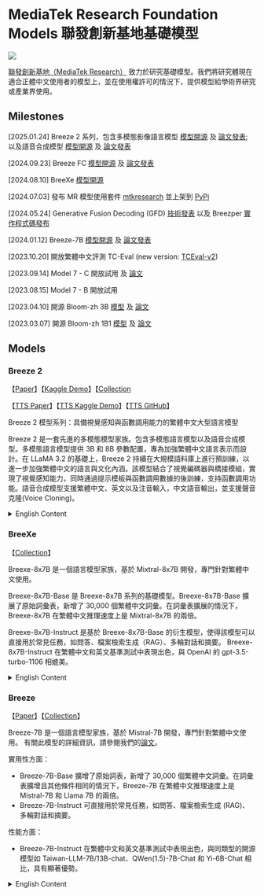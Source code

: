 # MediaTek Research Foundation Models 聯發創新基地基礎模型

![](./assets/starry_night.jpg)

[聯發創新基地（MediaTek Research）](https://i.mediatek.com/mediatekresearch) 致力於研究基礎模型。我們將研究體現在適合正體中文使用者的模型上，並在使用權許可的情況下，提供模型給學術界研究或產業界使用。

## Milestones

[2025.01.24] Breeze 2 系列，包含多模態影像語言模型 [模型開源](https://huggingface.co/collections/MediaTek-Research/breeze-2-67863158443a06a72dd29900) 及 [論文發表](https://arxiv.org/abs/2501.13921); 以及語音合成模型 [模型開源](https://huggingface.co/MediaTek-Research/BreezyVoice-300M) 及 [論文發表](https://arxiv.org/abs/2501.17790)

[2024.09.23] Breeze FC [模型開源](https://huggingface.co/MediaTek-Research/Breeze-7B-FC-v1_0) 及 [論文發表](https://arxiv.org/abs/2412.01130)

[2024.08.10] BreeXe [模型開源](https://huggingface.co/MediaTek-Research/Breexe-8x7B-Instruct-v0_1)

[2024.07.03] 發布 MR 模型使用套件 [mtkresearch](https://github.com/mtkresearch/mtkresearch) 並上架到 [PyPi](https://pypi.org/project/mtkresearch/)  

[2024.05.24] Generative Fusion Decoding (GFD) [技術發表](https://arxiv.org/abs/2405.14259) 以及 Breezper [實作程式碼發布](https://github.com/mtkresearch/generative-fusion-decoding) 

[2024.01.12] Breeze-7B [模型開源](https://huggingface.co/MediaTek-Research/Breeze-7B-Instruct-v0.1) 及 [論文發表](https://arxiv.org/abs/2403.02712)

[2023.10.20] 開放繁體中文評測 TC-Eval (new version: [TCEval-v2](https://github.com/mtkresearch/TCEval))

[2023.09.14] Model 7 - C 開放試用 及 [論文](https://arxiv.org/abs/2309.08448)

[2023.08.15] Model 7 - B 開放試用

[2023.04.10] 開源 Bloom-zh 3B [模型](https://huggingface.co/ckip-joint/bloom-3b-zh) 及 [論文](https://arxiv.org/abs/2303.04715)

[2023.03.07] 開源 Bloom-zh 1B1 [模型](https://huggingface.co/ckip-joint/bloom-1b1-zh) 及 [論文](https://arxiv.org/abs/2303.04715)

## Models

### Breeze 2

【[Paper](https://arxiv.org/abs/2501.13921)】【[Kaggle Demo](https://www.kaggle.com/code/ycckaggle/breeze-2-demo)】【[Collection](https://huggingface.co/collections/MediaTek-Research/breeze-2-67863158443a06a72dd29900)

【[TTS Paper](https://arxiv.org/abs/2501.17790)】【[TTS Kaggle Demo](https://www.kaggle.com/code/a24998667/breeze-2-demo)】【[TTS GitHub](https://github.com/Splend1d/BreezyVoice)】 

Breeze 2 模型系列：具備視覺感知與函數調用能力的繁體中文大型語言模型

Breeze 2 是一套先進的多模態模型家族。包含多模態語言模型以及語音合成模型。多模態語言模型提供 3B 和 8B 參數配置，專為加強繁體中文語言表示而設計。在 LLaMA 3.2 的基礎上，Breeze 2 持續在大規模語料庫上進行預訓練，以進一步加強繁體中文的語言與文化內涵。該模型結合了視覺編碼器與橋接模組，實現了視覺感知能力，同時通過提示模板與函數調用數據的後訓練，支持函數調用功能。語音合成模型支援繁體中文、英文以及注音輸入，中文語音輸出，並支援聲音克隆(Voice Cloning)。

<details>
<summary>English Content</summary>
The Breeze 2 Herd of Models: Traditional Chinese LLMs Based on LLaMA with Vision-Aware and Function-Calling Capabilities

Breeze 2 is a suite of advanced multi-modal language models, available in 3B and 8B parameter configurations, specifically designed to enhance Traditional Chinese language representation. Building upon the LLaMA 3.2, Breeze 2 continues pretraining on an extensive corpus to enhance the linguistic and cultural heritage of Traditional Chinese. It incorporates vision-aware capabilities through a visual encoder and a bridge module, and supports function-calling via prompt templates and post-training on function-calling data.
</details>


### BreeXe
【[Collection](https://huggingface.co/collections/MediaTek-Research/breeze-7b-and-breexe-8x7b-65a67144880ad716173d7d87)】 

Breexe-8x7B 是一個語言模型家族，基於 Mixtral-8x7B 開發，專門針對繁體中文使用。

Breexe-8x7B-Base 是 Breexe-8x7B 系列的基礎模型。Breexe-8x7B-Base 擴展了原始詞彙表，新增了 30,000 個繁體中文詞彙。在詞彙表擴展的情況下，Breexe-8x7B 在繁體中文推理速度上是 Mixtral-8x7B 的兩倍。

Breexe-8x7B-Instruct 是基於 Breexe-8x7B-Base 的衍生模型，使得該模型可以直接用於常見任務，如問答、檔案檢索生成（RAG）、多輪對話和摘要。 Breexe-8x7B-Instruct 在繁體中文和英文基準測試中表現出色，與 OpenAI 的 gpt-3.5-turbo-1106 相媲美。

<details>
<summary>English Content</summary>
Breexe-8x7B is a language model family that builds on top of Mixtral-8x7B, specifically intended for Traditional Chinese use.

Breexe-8x7B-Base is the base model for the Breexe-8x7B series. Breexe-8x7B-Base expands the original vocabulary with additional 
30,000 Traditional Chinese tokens. With the expanded vocabulary, Breexe-8x7B operates at twice the inference speed for Traditional 
Chinese to Mixtral-8x7B.

Breexe-8x7B-Instruct derives from the base model Breexe-8x7B-Base, 
making the resulting model amenable to be used as-is for commonly seen tasks, such as Q&A, RAG, multi-round chat, and summarization. 
Breexe-8x7B-Instruct demonstrates impressive performance in benchmarks for Traditional Chinese and English, on par with OpenAI's gpt-3.5-turbo-1106.
</details>

### Breeze
【[Paper](https://arxiv.org/abs/2403.02712)】【[Collection](https://huggingface.co/collections/MediaTek-Research/breeze-7b-and-breexe-8x7b-65a67144880ad716173d7d87)】 

Breeze-7B 是一個語言模型家族，基於 Mistral-7B 開發，專門針對繁體中文使用。
有關此模型的詳細資訊，請參閱我們的[論文](https://arxiv.org/abs/2403.02712)。

實用性方面：
- Breeze-7B-Base 擴增了原始詞表，新增了 30,000 個繁體中文詞彙。在詞彙表擴增且其他條件相同的情況下，Breeze-7B 在繁體中文推理速度上是 Mistral-7B 和 Llama 7B 的兩倍。
- Breeze-7B-Instruct 可直接用於常見任務，如問答、檔案檢索生成 (RAG)、多輪對話和摘要。

性能方面：
- Breeze-7B-Instruct 在繁體中文和英文基準測試中表現出色，與同類型的開源模型如 Taiwan-LLM-7B/13B-chat、QWen(1.5)-7B-Chat 和 Yi-6B-Chat 相比，具有顯著優勢。

<details>
<summary>English Content</summary>
Breeze-7B is a language model family that builds on top of Mistral-7B, specifically intended for Traditional Chinese use.

For details of this model please read our [paper](https://arxiv.org/abs/2403.02712).

Practicality-wise:
- Breeze-7B-Base expands the original vocabulary with an additional 30,000 Traditional Chinese tokens. With the expanded vocabulary, and everything else being equal, Breeze-7B operates at twice the inference speed for Traditional Chinese to Mistral-7B and Llama 7B. 
- Breeze-7B-Instruct can be used as is for common tasks such as Q&A, RAG, multi-round chat, and summarization.

Performance-wise:
- Breeze-7B-Instruct demonstrates impressive performance in benchmarks for Traditional Chinese and English when compared to similar-sized open-source contemporaries such as Taiwan-LLM-7B/13B-chat, QWen(1.5)-7B-Chat, and Yi-6B-Chat. 
</details>





